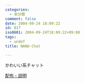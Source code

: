 ```yaml
---
categories:
  - 未分類
comment: false
date: 2004-09-24 18:09:22
id: 817
iso8601: 2004-09-24T18:09:22+09:00
tags:
  - undef
title: NANO-Chat

---
```


<div class="entry-body">
                                 <p>かわいい系チャット</p>

<p><a href="http://www.nishimiyahara.net">配布・説明</a></p>
                              </div>    	